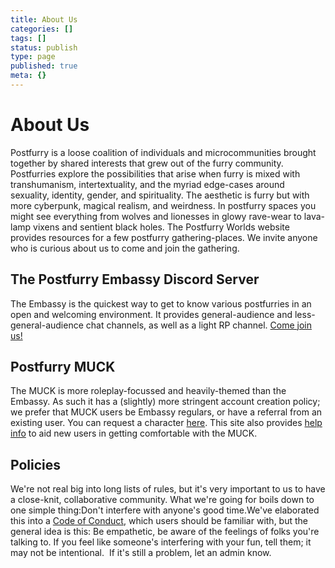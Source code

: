 ```yaml
---
title: About Us
categories: []
tags: []
status: publish
type: page
published: true
meta: {}
---
```


# About Us
Postfurry is a loose coalition of individuals and microcommunities brought together by shared interests that grew out of the furry community. Postfurries explore the possibilities that arise when furry is mixed with transhumanism, intertextuality, and the myriad edge-cases around sexuality, identity, gender, and spirituality. The aesthetic is furry but with more cyberpunk, magical realism, and weirdness. In postfurry spaces you might see everything from wolves and lionesses in glowy rave-wear to lava-lamp vixens and sentient black holes. The Postfurry Worlds website provides resources for a few postfurry gathering-places. We invite anyone who is curious about us to come and join the gathering.

## The Postfurry Embassy Discord Server
The Embassy is the quickest way to get to know various postfurries in an open and welcoming environment. It provides general-audience and less-general-audience chat channels, as well as a light RP channel.
[Come join us!](https://discord.gg/WFB8gZe)

## Postfurry MUCK 
The MUCK is more roleplay-focussed and heavily-themed than the Embassy. As such it has a (slightly) more stringent account creation policy; we prefer that MUCK users be Embassy regulars, or have a referral from an existing user. You can request a character [here](/request). This site also provides [help info](/muck-help) to aid new users in getting comfortable with the MUCK.

## Policies
We're not real big into long lists of rules, but it's very important to us to have a close-knit, collaborative community. What we're going for boils down to one simple thing:Don't interfere with anyone's good time.We've elaborated this into a
[Code of Conduct](/conduct), which users should be familiar with, but the general idea is this: Be empathetic, be aware of the feelings of folks you're talking to. If you feel like someone's interfering with your fun, tell them; it may not be intentional.  If it's still a problem, let an admin know.
